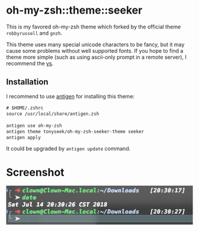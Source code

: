 oh-my-zsh::theme::seeker
========================

This is my favored oh-my-zsh theme which forked by the official theme
`robbyrussell` and `gnzh`.

This theme uses many special unicode characters to be fancy, but it may cause
some problems without well supported fonts. If you hope to find a theme more
simple (such as using ascii-only prompt in a remote server), I recommend
the [ys][].


Installation
------------

I recommend to use [antigen][] for installing this theme:

    # $HOME/.zshrc
    source /usr/local/share/antigen.zsh
    
    antigen use oh-my-zsh
    antigen theme tonyseek/oh-my-zsh-seeker-theme seeker
    antigen apply

It could be upgraded by `antigen update` command.

Screenshot
==========

![preview of the seeker theme](img.png)


[ys]: https://github.com/robbyrussell/oh-my-zsh/wiki/Themes#ys
[antigen]: https://github.com/zsh-users/antigen
